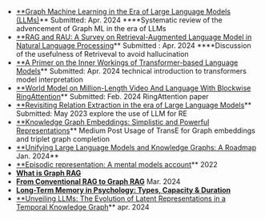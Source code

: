 ---
---
- [**Graph Machine Learning in the Era of Large Language Models (LLMs)](https://arxiv.org/abs/2404.14928)**
Submitted: Apr. 2024
****Systematic review of the advencement of Graph ML in the era of LLMs
- [**RAG and RAU: A Survey on Retrieval-Augmented Language Model in Natural Language Processing](https://arxiv.org/abs/2404.19543)**
Submitted : Apr. 2024
****Discussion of the usefulness of Retriveval to avoid hallucination
- [**A Primer on the Inner Workings of Transformer-based Language Models](https://arxiv.org/abs/2405.00208)**
Submitted: Apr. 2024
technical introduction to transformers model interpretation
- [**World Model on Million-Length Video And Language With Blockwise RingAttention](https://arxiv.org/abs/2402.08268)**
Submitted: Feb. 2024
RingAttention paper
- [**Revisiting Relation Extraction in the era of Large Language Models](https://arxiv.org/abs/2305.05003)**
Submitted: May 2023
explore the use of LLM for RE
- [**Knowledge Graph Embeddings: Simplistic and Powerful Representations](https://medium.com/stanford-cs224w/knowledge-graph-embeddings-simplistic-and-powerful-representations-ed43a1a73c7c)**
Medium Post
Usage of TransE for Graph embeddings and triplet graph completion
- [**Unifying Large Language Models and Knowledge Graphs: A Roadmap](https://arxiv.org/pdf/2306.08302)
Jan. 2024**
- [**Episodic representation: A mental models account](https://www.frontiersin.org/journals/psychology/articles/10.3389/fpsyg.2022.899371/full)**
2022
- [**What is Graph RAG**](https://www.ontotext.com/knowledgehub/fundamentals/what-is-graph-rag/)
- [**From Conventional RAG to Graph RAG**](https://medium.com/singapore-gds/from-conventional-rag-to-graph-rag-a0202a1aaca7)
Mar. 2024
- [**Long-Term Memory in Psychology: Types, Capacity & Duration**](https://www.simplypsychology.org/long-term-memory.html)
- [**Unveiling LLMs: The Evolution of Latent Representations in a Temporal Knowledge Graph](https://arxiv.org/abs/2404.03623)**
apr. 2024